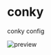 # conky
conky config

![preview](https://raw.githubusercontent.com/lixinyu1024/conky/master/preview.png)
